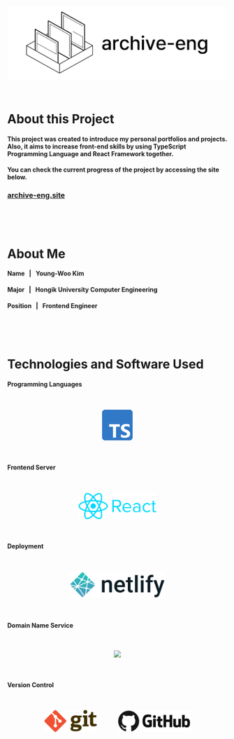 <br><br><br>
<p align="center"><img src="./public/logos/logo.png" width="600" height="=200"></p>
<br>



# About this Project

#### This project was created to introduce my personal portfolios and projects. Also, it aims to increase front-end skills by using TypeScript Programming Language and React Framework together.

#### You can check the current progress of the project by accessing the site below.
### [archive-eng.site](https://archive-eng.site/)
<br><br><br>



# About Me

#### Name &nbsp; | &nbsp; Young-Woo Kim
#### Major &nbsp; | &nbsp; Hongik University Computer Engineering
#### Position &nbsp; | &nbsp; Frontend Engineer
<br><br><br>



# Technologies and Software Used

#### Programming Languages
<br/>
<p align="center">
<img src="./public/softwares/typescript.png" height="70">
</p>
<br>

#### Frontend Server
<br/>
<p align="center">
<img src="./public/softwares/react.png" height="60">
</p>
<br>

#### Deployment
<br/>
<p align="center">
<img src="./public/softwares/netlify.png" height="60">
</p>
<br>

#### Domain Name Service
<br/>
<p align="center">
<img src="./public/softwares/gabia.png" height="60">
</p>
<br>

#### Version Control
<br/>
<p align="center">
<img src="./public/softwares/git.png" height="50">
&nbsp;&nbsp;&nbsp;&nbsp;&nbsp;&nbsp;&nbsp;&nbsp;&nbsp;&nbsp;
<img src="./public/softwares/github.png" height="50">
</p>
<br><br><br>